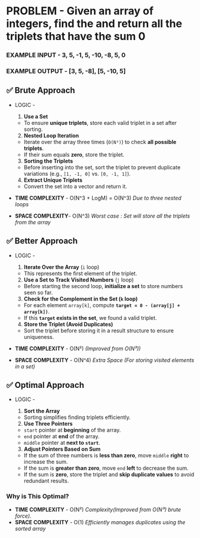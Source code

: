 # PROBLEM - Given an array of integers, find the and return all the triplets that have the sum 0

### EXAMPLE INPUT - 3, 5, -1, 5, -10, -8, 5, 0
### EXAMPLE OUTPUT - [3, 5, -8], [5, -10, 5]


## ✅ Brute Approach

- LOGIC -
    1. **Use a Set**  
    - To ensure **unique triplets**, store each valid triplet in a set after sorting.
    
    2. **Nested Loop Iteration**
    - Iterate over the array three times (`O(N³)`) to check **all possible triplets**.
    - If their sum equals **zero**, store the triplet.

    3. **Sorting the Triplets**
    - Before inserting into the set, sort the triplet to prevent duplicate variations (e.g., `[1, -1, 0]` vs. `[0, -1, 1]`).

    4. **Extract Unique Triplets**
    - Convert the set into a vector and return it.

- **TIME COMPLEXITY** - O(N^3 + LogM) = O(N^3) *Due to three nested loops*
- **SPACE COMPLEXITY**- O(N^3) *Worst case : Set will store all the triplets from the array*

## ✅ Better Approach

- LOGIC -
    1. **Iterate Over the Array** (`i` loop)
    - This represents the first element of the triplet.

    2. **Use a Set to Track Visited Numbers** (`j` loop)
    - Before starting the second loop, **initialize a set** to store numbers seen so far.

    3. **Check for the Complement in the Set (`k` loop)**
    - For each element `array[k]`, compute **`target = 0 - (array[j] + array[k])`**.
    - If this **`target` exists in the set**, we found a valid triplet.

    4. **Store the Triplet (Avoid Duplicates)**
    - Sort the triplet before storing it in a result structure to ensure uniqueness.

- **TIME COMPLEXITY** - O(N²) *(Improved from O(N³))*
- **SPACE COMPLEXITY** - O(N^4) *Extra Space (For storing visited elements in a set)*

## ✅ Optimal Approach

- LOGIC - 
    1. **Sort the Array**  
    - Sorting simplifies finding triplets efficiently.

    2. **Use Three Pointers**
    - `start` pointer at **beginning** of the array.
    - `end` pointer at **end** of the array.
    - `middle` pointer at **next to `start`**.

    3. **Adjust Pointers Based on Sum**
    - If the sum of three numbers is **less than zero**, move `middle` **right** to increase the sum.
    - If the sum is **greater than zero**, move `end` **left** to decrease the sum.
    - If the sum is **zero**, store the triplet and **skip duplicate values** to avoid redundant results.

### **Why is This Optimal?**
- **TIME COMPLEXITY** - O(N²) *Complexity(Improved from O(N³) brute force)*.  
- **SPACE COMPLEXITY** - O(1) *Efficiently manages duplicates using the sorted array* 
